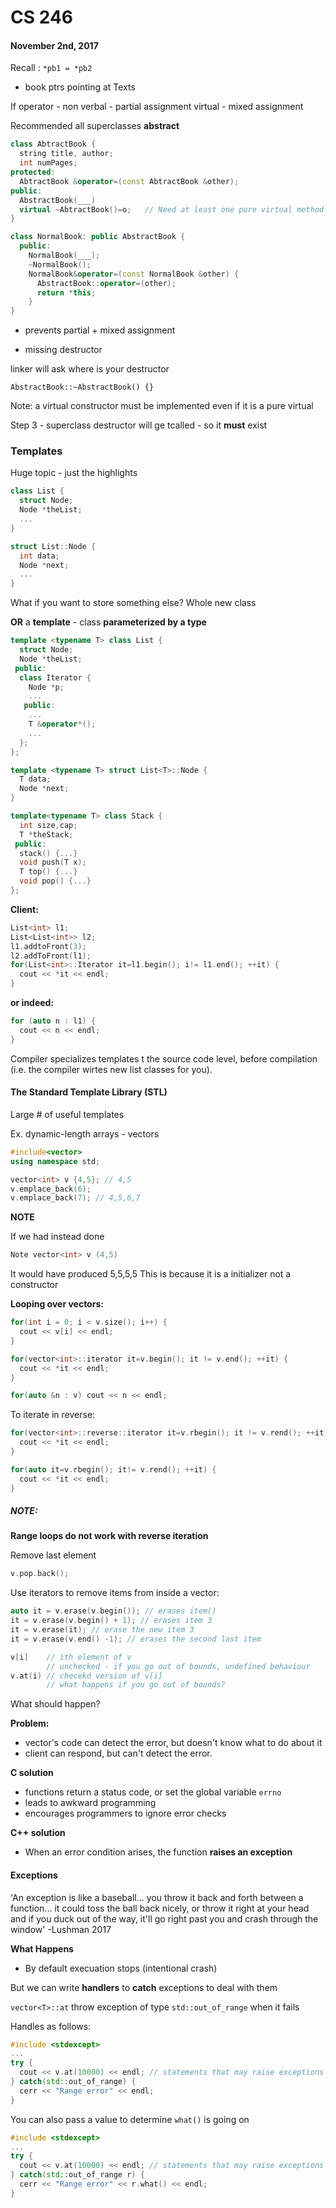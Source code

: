 # CS 246
#### November 2nd, 2017

Recall :
`*pb1 = *pb2`

- book ptrs pointing at Texts

If operator - non verbal - partial assignment
virtual - mixed assignment


Recommended all superclasses **abstract**

```C++
class AbtractBook {
  string title, author;
  int numPages;
protected:
  AbtractBook &operator=(const AbtractBook &other);
public:
  AbstractBook(___)
  virtual ~AbtractBook()=o;   // Need at least one pure virtual method if no other use the destructor
}
```

```C++
class NormalBook: public AbstractBook {
  public:
    NormalBook(___);
    ~NormalBook();
    NormalBook&operator=(const NormalBook &other) {
      AbstractBook::operator=(other);
      return *this;
    }
}
```

- prevents partial + mixed assignment

- missing destructor

linker will ask where is your destructor


`AbstractBook::~AbstractBook() {}`

Note: a virtual constructor must be implemented even if it is a pure virtual

Step 3 - superclass destructor will ge tcalled - so it **must** exist

### Templates

Huge topic - just the highlights

```C++
class List {
  struct Node;
  Node *theList;
  ...
}
```
```C++
struct List::Node {
  int data;
  Node *next;
  ...
}
```
What if you want to store something else? Whole new class

**OR** a **template** - class **parameterized by a type**

```C++
template <typename T> class List {
  struct Node;
  Node *theList;
 public:
  class Iterator {
    Node *p;
    ...
   public:
    ...
    T &operator*();
    ...
  };
};
```
```C++
template <typename T> struct List<T>::Node {
  T data;
  Node *next;
}
```

```C++
template<typename T> class Stack {
  int size,cap;
  T *theStack;
 public:
  stack() {...}
  void push(T x);
  T top() {...}
  void pop() {...}
};
```

**Client:**
```C++
List<int> l1;
List<List<int>> l2;
l1.addtoFront(3);
l2.addToFront(l1);
for(List<int>::Iterator it=l1.begin(); i!= l1.end(); ++it) {
  cout << *it << endl;
}
```

**or indeed:**

```C++
for (auto n : l1) {
  cout << n << endl;
}
```

Compiler specializes templates t the source code level, before compilation (i.e. the compiler wirtes new list classes for you). 

#### The Standard Template Library (STL)

Large # of useful templates

Ex. dynamic-length arrays - vectors

```C++
#include<vector>
using namespace std;

vector<int> v {4,5}; // 4,5  
v.emplace_back(6);
v.emplace_back(7); // 4,5,6,7
```

**NOTE**

If we had instead done 
```C++
Note vector<int> v (4,5)
```
It would have produced 5,5,5,5
This is because it is a initializer not a constructor

**Looping over vectors:**

```C++
for(int i = 0; i < v.size(); i++) {
  cout << v[i] << endl;
}
```
```C++
for(vector<int>::iterator it=v.begin(); it != v.end(); ++it) {
  cout << *it << endl;
}
```
```C++
for(auto &n : v) cout << n << endl;
```

To iterate in reverse:
```C++
for(vector<int>::reverse::iterator it=v.rbegin(); it != v.rend(); ++it) {
  cout << *it << endl;
}
```
```C++
for(auto it=v.rbegin(); it!= v.rend(); ++it) {
  cout << *it << endl;
}
```

##### NOTE:

**Range loops do not work with reverse iteration**


Remove last element

```C++
v.pop.back();
```

Use iterators to remove items from inside a vector:
```C++
auto it = v.erase(v.begin()); // erases item()
it = v.erase(v.begin() + 1); // erases item 3
it = v.erase(it); // erase the new item 3
it = v.erase(v.end() -1); // erases the second last item
```

```C++
v[i]    // ith element of v
        // unchecked - if you go out of bounds, undefined behaviour
v.at(i) // checekd version of v[i]
        // what happens if you go out of bounds?
```

What should happen?

**Problem:** 
- vector's code can detect the error, but doesn't know what to do about it
- client can respond, but can't detect the error.

**C solution**
- functions return a status code, or set the global variable `errno`
- leads to awkward programming
- encourages programmers to ignore error checks

**C++ solution**
- When an error condition arises, the function **raises an exception**

#### Exceptions

'An exception is like a baseball... you throw it back and forth between a function...
it could toss the ball back nicely, or throw it right at your head
and if you duck out of the way, it'll go right past you and crash through the window'
-Lushman 2017

**What Happens**
- By default execuation stops (intentional crash)

But we can write **handlers** to **catch** exceptions to deal with them

`vector<T>::at` throw exception of type `std::out_of_range` when it fails

Handles as follows:

```C++
#include <stdexcept>
...
try {
  cout << v.at(10000) << endl; // statements that may raise exceptions go in try block
} catch(std::out_of_range) {
  cerr << "Range error" << endl;
}
```

You can also pass a value to determine `what()` is going on

```C++
#include <stdexcept>
...
try {
  cout << v.at(10000) << endl; // statements that may raise exceptions go in try block
} catch(std::out_of_range r) {
  cerr << "Range error" << r.what() << endl;
}
```


